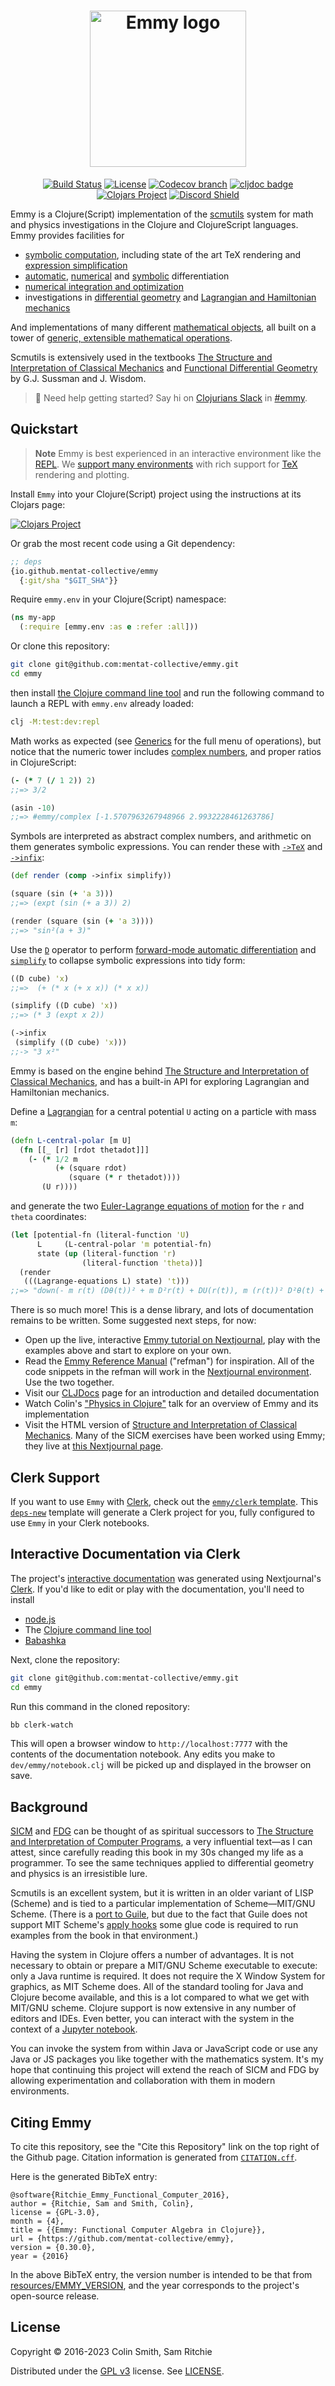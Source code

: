 <h1 align="center">
<img src="https://raw.githubusercontent.com/mentat-collective/emmy/main/doc/img/logo.png" width="250" alt="Emmy logo" title="Emmy" />
</h1>

<div align="center">

[![Build Status][build-status]][build-status-url]
[![License][license]][license-url]
[![Codecov branch][codecov]][codecov-url]
[![cljdoc badge][cljdoc]][cljdoc-url]
[![Clojars Project][clojars]][clojars-url]
[![Discord Shield][discord]][discord-url]

</div>

Emmy is a Clojure(Script) implementation of the [scmutils][scmutils-refman-url]
system for math and physics investigations in the Clojure and ClojureScript
languages. Emmy provides facilities for

- [symbolic
  computation](https://cljdoc.org/d/org.mentat/emmy/CURRENT/doc/data-types/symbolic-expressions),
  including state of the art TeX rendering and [expression
  simplification](https://cljdoc.org/d/org.mentat/emmy/CURRENT/doc/simplification)
- [automatic](https://cljdoc.org/d/org.mentat/emmy/CURRENT/doc/calculus/automatic-differentiation),
  [numerical](https://cljdoc.org/d/org.mentat/emmy/CURRENT/doc/numerical-methods/numerical-derivative)
  and
  [symbolic](https://cljdoc.org/d/org.mentat/emmy/CURRENT/doc/calculus/automatic-differentiation)
  differentiation
- [numerical integration and
  optimization](https://cljdoc.org/d/org.mentat/emmy/CURRENT/doc/numerical-methods)
- investigations in [differential
  geometry](https://cljdoc.org/d/org.mentat/emmy/CURRENT/doc/textbooks/functional-differential-geometry)
  and [Lagrangian and Hamiltonian
  mechanics](https://cljdoc.org/d/org.mentat/emmy/CURRENT/doc/textbooks/structure-and-interpretation-of-classical-mechanics)

And implementations of many different [mathematical
objects](https://cljdoc.org/d/org.mentat/emmy/CURRENT/doc/data-types), all built
on a tower of [generic, extensible mathematical
operations](https://cljdoc.org/d/org.mentat/emmy/CURRENT/doc/basics/generics).

Scmutils is extensively used in the textbooks [The Structure and Interpretation
of Classical Mechanics][sicm-book-url] and [Functional Differential
Geometry][fdg-book-url] by G.J. Sussman and J. Wisdom.

> :wave: Need help getting started? Say hi on [Clojurians
> Slack](http://clojurians.net/) in [#emmy][emmy-slack-url].

## Quickstart

> **Note**
> Emmy is best experienced in an interactive environment like the
> [REPL](https://clojure.org/guides/repl/introduction). We [support many
> environments](https://cljdoc.org/d/org.mentat/emmy/CURRENT/doc/basics/how-to-use-emmy)
> with rich support for [TeX](https://en.wikipedia.org/wiki/TeX) rendering and
> plotting.

Install `Emmy` into your Clojure(Script) project using the instructions at its
Clojars page:

[![Clojars Project][clojars]][clojars-url]

Or grab the most recent code using a Git dependency:

```clj
;; deps
{io.github.mentat-collective/emmy
  {:git/sha "$GIT_SHA"}}
```

Require `emmy.env` in your Clojure(Script) namespace:

```clj
(ns my-app
  (:require [emmy.env :as e :refer :all]))
```

Or clone this repository:

```sh
git clone git@github.com:mentat-collective/emmy.git
cd emmy
```

then install [the Clojure command line
tool](https://clojure.org/guides/install_clojure) and run the following command
to launch a REPL with `emmy.env` already loaded:

```sh
clj -M:test:dev:repl
```

Math works as expected (see
[Generics](https://cljdoc.org/d/org.mentat/emmy/CURRENT/doc/basics/generics) for
the full menu of operations), but notice that the numeric tower includes
[complex
numbers](https://cljdoc.org/d/org.mentat/emmy/CURRENT/doc/data-types/complex),
and proper ratios in ClojureScript:

```clj
(- (* 7 (/ 1 2)) 2)
;;=> 3/2

(asin -10)
;;=> #emmy/complex [-1.5707963267948966 2.9932228461263786]
```

Symbols are interpreted as abstract complex numbers, and arithmetic on them
generates symbolic expressions. You can render these with
[`->TeX`](https://cljdoc.org/d/org.mentat/emmy/CURRENT/api/emmy.expression.render#->TeX)
and
[`->infix`](https://cljdoc.org/d/org.mentat/emmy/CURRENT/api/emmy.expression.render#->infix):

```clojure
(def render (comp ->infix simplify))

(square (sin (+ 'a 3)))
;;=> (expt (sin (+ a 3)) 2)

(render (square (sin (+ 'a 3))))
;;=> "sin²(a + 3)"
```

Use the
[`D`](https://cljdoc.org/d/org.mentat/emmy/CURRENT/api/emmy.calculus.derivative#D)
operator to perform [forward-mode automatic
differentiation](https://cljdoc.org/d/org.mentat/emmy/CURRENT/doc/calculus/automatic-differentiation)
and
[`simplify`](https://cljdoc.org/d/org.mentat/emmy/CURRENT/doc/simplification) to
collapse symbolic expressions into tidy form:

```clojure
((D cube) 'x)
;;=>  (+ (* x (+ x x)) (* x x))

(simplify ((D cube) 'x))
;;=> (* 3 (expt x 2))

(->infix
 (simplify ((D cube) 'x)))
;;-> "3 x²"
```

Emmy is based on the engine behind [The Structure and Interpretation of
Classical Mechanics][sicm-book-url], and has a built-in API for exploring
Lagrangian and Hamiltonian mechanics.

Define a [Lagrangian](https://en.wikipedia.org/wiki/Lagrangian_mechanics) for a
central potential `U` acting on a particle with mass `m`:

```clojure
(defn L-central-polar [m U]
  (fn [[_ [r] [rdot thetadot]]]
    (- (* 1/2 m
          (+ (square rdot)
             (square (* r thetadot))))
       (U r))))
```

and generate the two [Euler-Lagrange equations of
motion](https://en.wikipedia.org/wiki/Lagrangian_mechanics#Euler–Lagrange_equations_and_Hamilton's_principle)
for the `r` and `theta` coordinates:

```clojure
(let [potential-fn (literal-function 'U)
      L     (L-central-polar 'm potential-fn)
      state (up (literal-function 'r)
                (literal-function 'theta))]
  (render
   (((Lagrange-equations L) state) 't)))
;;=> "down(- m r(t) (Dθ(t))² + m D²r(t) + DU(r(t)), m (r(t))² D²θ(t) + 2 m r(t) Dr(t) Dθ(t))"
```

There is so much more! This is a dense library, and lots of documentation
remains to be written. Some suggested next steps, for now:

- Open up the live, interactive [Emmy tutorial on
  Nextjournal](https://nextjournal.com/try/samritchie/emmy), play with the
  examples above and start to explore on your own.
- Read the [Emmy Reference Manual][refman-url] ("refman") for inspiration. All
  of the code snippets in the refman will work in the [Nextjournal
  environment](https://nextjournal.com/try/samritchie/emmy). Use the two
  together.
- Visit our [CLJDocs][cljdoc-url] page for an introduction and detailed
  documentation
- Watch Colin's ["Physics in Clojure"][physics-in-clj-talk-url] talk for an overview
  of Emmy and its implementation
- Visit the HTML version of [Structure and Interpretation of Classical
  Mechanics](https://tgvaughan.github.io/sicm/). Many of the SICM exercises have
  been worked using Emmy; they live at [this Nextjournal
  page](https://nextjournal.com/sicm).

## Clerk Support

If you want to use `Emmy` with [Clerk][clerk-url], check out the [`emmy/clerk`
template][emmy-clerk-template-url]. This [`deps-new`][deps-new-url] template
will generate a Clerk project for you, fully configured to use `Emmy` in your
Clerk notebooks.

## Interactive Documentation via Clerk

The project's [interactive documentation](https://emmy.mentat.org) was generated
using Nextjournal's [Clerk][clerk-url]. If you'd like to edit or play with the
documentation, you'll need to install

- [node.js](https://nodejs.org/en/)
- The [Clojure command line tool](https://clojure.org/guides/install_clojure)
- [Babashka](https://github.com/babashka/babashka#installation)

Next, clone the repository:

```bash
git clone git@github.com:mentat-collective/emmy.git
cd emmy
```

Run this command in the cloned repository:

```sh
bb clerk-watch
```

This will open a browser window to `http://localhost:7777` with the contents of
the documentation notebook. Any edits you make to `dev/emmy/notebook.clj`
will be picked up and displayed in the browser on save.

## Background

[SICM][sicm-book-url] and [FDG][fdg-book-url] can be thought of as spiritual
successors to [The Structure and Interpretation of Computer
Programs][sicp-book-url], a very influential text—as I can attest, since
carefully reading this book in my 30s changed my life as a programmer. To see
the same techniques applied to differential geometry and physics is an
irresistible lure.

Scmutils is an excellent system, but it is written in an older variant of LISP
(Scheme) and is tied to a particular implementation of Scheme—MIT/GNU Scheme.
(There is a [port to Guile][gscm-url], but due to the fact that Guile does not
support MIT Scheme's [apply
hooks](https://www.gnu.org/software/mit-scheme/documentation/stable/mit-scheme-ref/Application-Hooks.html)
some glue code is required to run examples from the book in that environment.)

Having the system in Clojure offers a number of advantages. It is not necessary
to obtain or prepare a MIT/GNU Scheme executable to execute: only a Java runtime
is required. It does not require the X Window System for graphics, as MIT Scheme
does. All of the standard tooling for Java and Clojure become available, and
this is a lot compared to what we get with MIT/GNU scheme. Clojure support is
now extensive in any number of editors and IDEs. Even better, you can interact
with the system in the context of a [Jupyter notebook](./jupyter).

You can invoke the system from within Java or JavaScript code or use any Java or
JS packages you like together with the mathematics system. It's my hope that
continuing this project will extend the reach of SICM and FDG by allowing
experimentation and collaboration with them in modern environments.

## Citing Emmy

To cite this repository, see the "Cite this Repository" link on the top right of
the Github page. Citation information is generated from
[`CITATION.cff`](CITATION.cff).

Here is the generated BibTeX entry:

```
@software{Ritchie_Emmy_Functional_Computer_2016},
author = {Ritchie, Sam and Smith, Colin},
license = {GPL-3.0},
month = {4},
title = {{Emmy: Functional Computer Algebra in Clojure}},
url = {https://github.com/mentat-collective/emmy},
version = {0.30.0},
year = {2016}
```

In the above BibTeX entry, the version number is intended to be that from
[resources/EMMY_VERSION](./resources/EMMY_VERSION), and the year corresponds to
the project's open-source release.

## License

Copyright © 2016-2023 Colin Smith, Sam Ritchie

Distributed under the [GPL v3](LICENSE) license. See [LICENSE](LICENSE).

[build-status-url]: https://github.com/mentat-collective/emmy/actions?query=workflow%3A%22Clojure+CI%22
[build-status]: https://github.com/mentat-collective/emmy/workflows/Clojure%20CI/badge.svg?branch=main
[clerk-url]: https://clerk.vision
[cljdoc-url]: https://cljdoc.org/d/org.mentat/emmy/CURRENT
[cljdoc]: https://cljdoc.org/badge/org.mentat/emmy
[clojars-url]: https://clojars.org/org.mentat/emmy
[clojars]: https://img.shields.io/clojars/v/org.mentat/emmy.svg
[codecov]: https://img.shields.io/codecov/c/github/mentat-collective/emmy/main.svg?maxAge=3600
[codecov-url]: https://codecov.io/github/mentat-collective/emmy
[deps-new-url]: https://github.com/seancorfield/deps-new
[discord-url]: https://discord.gg/hsRBqGEeQ4
[discord]: https://img.shields.io/discord/731131562002743336?style=flat&colorA=000000&colorB=000000&label=&logo=discord
[emmy-clerk-template-url]: https://github.com/mentat-collective/emmy/tree/main/resources/emmy/clerk
[emmy-slack-url]: https://clojurians.slack.com/archives/C01ECA9AA74
[fdg-book-url]: http://mitpress.mit.edu/books/functional-differential-geometry
[gscm-url]: http://www.cs.rochester.edu/~gildea/guile-scmutils/
[license]: https://img.shields.io/badge/license-GPLv3-brightgreen.svg
[license-url]: LICENSE
[physics-in-clj-talk-url]: https://www.youtube.com/watch?v=7PoajCqNKpg
[scmutils-refman-url]: https://groups.csail.mit.edu/mac/users/gjs/6946/refman.txt
[refman-url]: https://cljdoc.org/d/org.mentat/emmy/CURRENT/doc/reference-manual
[sicm-book-url]: https://mitpress.mit.edu/books/structure-and-interpretation-classical-mechanics-second-edition
[sicp-book-url]: http://mitpress.mit.edu/sicp/
